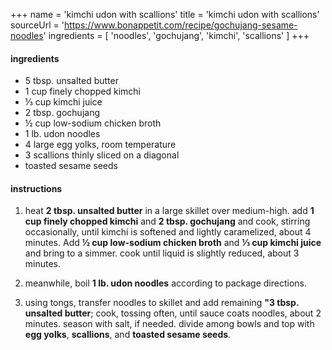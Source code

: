 +++
name = 'kimchi udon with scallions'
title = 'kimchi udon with scallions'
sourceUrl = 'https://www.bonappetit.com/recipe/gochujang-sesame-noodles'
ingredients = [
  'noodles',
  'gochujang',
  'kimchi',
  'scallions'
]
+++

#### ingredients

- 5 tbsp. unsalted butter
- 1 cup finely chopped kimchi
- ⅓ cup kimchi juice
- 2 tbsp. gochujang
- ½ cup low-sodium chicken broth
- 1 lb. udon noodles
- 4 large egg yolks, room temperature
- 3 scallions thinly sliced on a diagonal
- toasted sesame seeds

#### instructions

1. heat **2 tbsp. unsalted butter** in a large skillet over medium-high. add **1 cup finely chopped kimchi** and **2 tbsp. gochujang** and cook, stirring occasionally, until kimchi is softened and lightly caramelized, about 4 minutes. Add **½ cup low-sodium chicken broth** and **⅓ cup kimchi juice** and bring to a simmer. cook until liquid is slightly reduced, about 3 minutes.

2. meanwhile, boil **1 lb. udon noodles** according to package directions.

3. using tongs, transfer noodles to skillet and add remaining **"3 tbsp. unsalted butter**; cook, tossing often, until sauce coats noodles, about 2 minutes. season with salt, if needed. divide among bowls and top with **egg yolks**, **scallions**, and **toasted sesame seeds**.